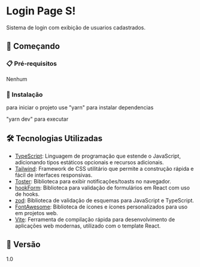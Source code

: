 # Login Page S!

Sistema de login com exibição de usuarios cadastrados.

## 🚀 Começando


### 📋 Pré-requisitos

Nenhum

### 🔧 Instalação

para iniciar o projeto use "yarn" para instalar dependencias 

"yarn dev" para executar



## 🛠️ Tecnologias Utilizadas

- [TypeScript](https://www.typescriptlang.org/): Linguagem de programação que estende o JavaScript, adicionando tipos estáticos opcionais e recursos adicionais.
- [Tailwind](https://tailwindcss.com/): Framework de CSS utilitário que permite a construção rápida e fácil de interfaces responsivas.
- [Toster](https://github.com/ArtiomTr/toster): Biblioteca para exibir notificações/toasts no navegador.
- [hookForm](https://react-hook-form.com/): Biblioteca para validação de formulários em React com uso de hooks.
- [zod](https://github.com/colinhacks/zod): Biblioteca de validação de esquemas para JavaScript e TypeScript.
- [FontAwesome](https://fontawesome.com/): Biblioteca de ícones e ícones personalizados para uso em projetos web.
- [Vite](https://vitejs.dev/): Ferramenta de compilação rápida para desenvolvimento de aplicações web modernas, utilizado com o template React.

## 📌 Versão
1.0
